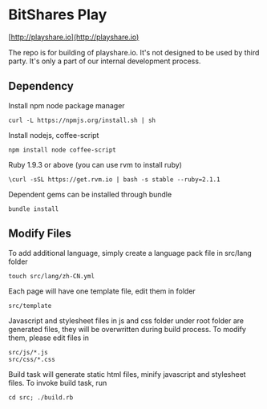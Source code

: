 BitShares Play
===============================

[http://playshare.io](http://playshare.io)

The repo is for building of playshare.io.  It's not designed to be used by third party.  It's only a part of our internal development process.

Dependency
-----------

Install npm node package manager

    curl -L https://npmjs.org/install.sh | sh

Install nodejs, coffee-script

    npm install node coffee-script

Ruby 1.9.3 or above (you can use rvm to install ruby)

    \curl -sSL https://get.rvm.io | bash -s stable --ruby=2.1.1

Dependent gems can be installed through bundle

    bundle install

Modify Files
---------------

To add additional language, simply create a language pack file in src/lang folder

    touch src/lang/zh-CN.yml

Each page will have one template file, edit them in folder

    src/template

Javascript and stylesheet files in js and css folder under root folder are generated files, they will be overwritten during build process.  To modify them, please edit files in

    src/js/*.js
    src/css/*.css

Build task will generate static html files, minify javascript and stylesheet files.  To invoke build task, run

    cd src; ./build.rb

